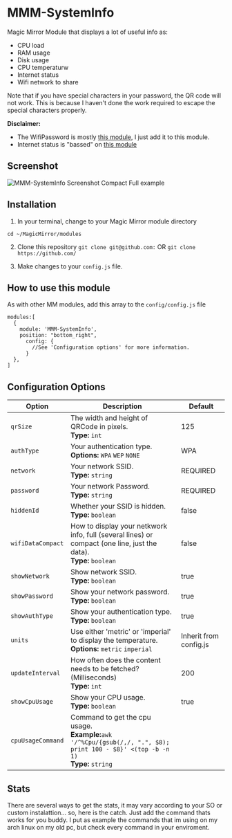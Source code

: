 # MMM-SystemInfo
Magic Mirror Module that displays a lot of useful info as:
- CPU load
- RAM usage
- Disk usage
- CPU temperaturw
- Internet status
- Wifi network to share

Note that if you have special characters in your password, the QR code will not work.  This is because I haven't done the work required to escape the special characters properly.

**Disclaimer:**
- The WifiPassword is mostly [this module](https://github.com/TeraTech/MMM-WiFiPassword), I just add it to this module.
- Internet status is "bassed" on [this module](https://github.com/sheyabernstein/MMM-connection-status)

## Screenshot
![MMM-SystemInfo Screenshot Compact](https://raw.githubusercontent.com/dientuki/MMM-SystemInfo/master/screenshots/screenshot-compact.png)
Full example

## Installation
1. In your terminal, change to your Magic Mirror module directory

`cd ~/MagicMirror/modules`

2. Clone this repository `git clone git@github.com:` OR `git clone https://github.com/`

3. Make changes to your `config.js` file.  
  
## How to use this module
As with other MM modules, add this array to the `config/config.js` file
``` 
modules:[
  {
    module: 'MMM-SystemInfo',
    position: "bottom_right",
      config: {
        //See 'Configuration options' for more information.
      }
  },
]
```

## Configuration Options 

| Option | Description | Default |
| ------------- | ------------- | ------------- |
| `qrSize`  | The width and height of QRCode in pixels. <br>**Type:** `int` | 125 |
| `authType`  | Your authentication type. <br>**Options:** `WPA` `WEP` `NONE` | WPA |
| `network`  | Your network SSID.<br>**Type:** `string` | REQUIRED |
| `password`  | Your network Password.<br>**Type:** `string` | REQUIRED |
| `hiddenId`  | Whether your SSID is hidden.<br>**Type:** `boolean` | false |
| `wifiDataCompact`  | How to display your netkwork info, full (several lines) or compact (one line, just the data).<br>**Type:** `boolean` | false |
| `showNetwork`  | Show network SSID.<br>**Type:** `boolean` | true |
| `showPassword`  | Show your network password.<br>**Type:** `boolean` | true |
| `showAuthType`  | Show your authentication type.<br>**Type:** `boolean` | true |
| `units`  | Use either 'metric' or 'imperial' to display the temperature.<br>**Options:** `metric` `imperial` | Inherit from config.js |
| `updateInterval`  | How often does the content needs to be fetched? (Milliseconds) <br>**Type:** `int` | 200 |
| `showCpuUsage`  | Show your CPU usage.<br>**Type:** `boolean` | true |
| `cpuUsageCommand`  | Command to get the cpu usage.<br>**Example:**`awk '/^%Cpu/{gsub(/,/, ".", $8); print 100 - $8}' <(top -b -n 1)`<br>**Type:** `string` | |

## Stats

There are several ways to get the stats, it may vary according to your SO or custom instalattion... so, here is the catch. Just add the command thats works for you buddy.
I put as example the commands that im using on my arch linux on my old pc, but check every command in your enviroment.

